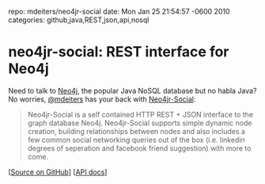 repo: mdeiters/neo4jr-social
date: Mon Jan 25 21:54:57 -0600 2010
categories: github,java,REST,json,api,nosql

#  neo4jr-social: REST interface for Neo4j

Need to talk to [Neo4j](http://neo4j.org/), the popular Java NoSQL database but no habla Java? No worries, [@mdeiters](http://github.com/mdeiters) has your back with [Neo4jr-Social](http://github.com/mdeiters/neo4jr-social):

> Neo4jr-Social is a self contained HTTP REST + JSON interface to the graph database Neo4j. Neo4jr-Social supports simple dynamic node creation, building relationships between nodes and also includes a few common social networking queries out of the box (i.e. linkedin degrees of seperation and facebook friend suggestion) with more to come. 

[[Source on GitHub](http://github.com/mdeiters/neo4jr-social)] [[API docs](http://wiki.github.com/mdeiters/neo4jr-social/api-overview)]
